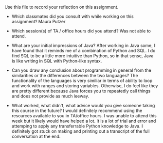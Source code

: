 Use this file to record your reflection on this assignment.

- Which classmates did you consult with while working on this assignment?
    Maura Putzer

- Which session(s) of TA / office hours did you attend?
    Was not able to attend.

- What are your initial impressions of Java? 
    After working in Java some, I have found that it reminds me of a combination of Python and SQL. I do find SQL to be a little more intuitive than Python, so in that sense, Java is like writing in SQL with Python-like syntax. 

- Can you draw any conclusion about programming in general from the similarities or the differences between the two languages? 
    The functionality of the languages is very similiar in terms of ability to loop and work with ranges and storing variables. Otherwise, I do feel like they are pretty different because Java forces you to repeatedly call things and does not provide as much leeway.

- What worked, what didn't, what advice would you give someone taking this course in the future?
    I would definitely recommend using the resources available to you in TA/office hours. I was unable to attend this week but it likely would have helped a lot. It is a lot of trial and error and attemping to apply any transferrable Python knowledge to Java. I definitely got stuck on making and printing out a transcript of the full conversation at the end.

